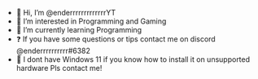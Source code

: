 - 👋 Hi, I’m @enderrrrrrrrrrrrrYT
- 👀 I’m interested in Programming and Gaming
- 🌱 I’m currently learning Programming
- ❓ If you have some questions or tips contact me on discord @enderrrrrrrrrr#6382
- 🤔 I dont have Windows 11 if you know how to install it on unsupported hardware Pls contact me!
